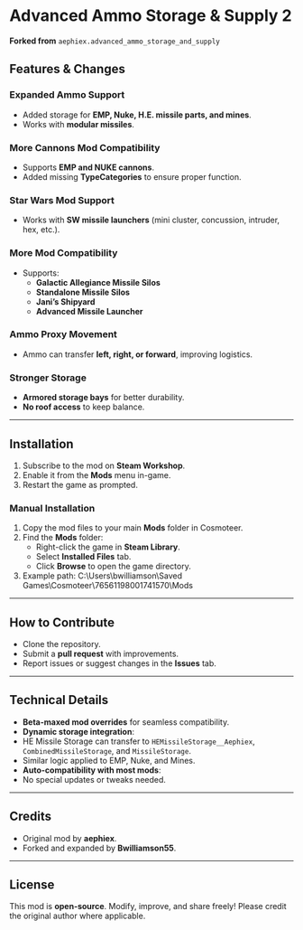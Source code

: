# Advanced Ammo Storage & Supply 2

**Forked from** `aephiex.advanced_ammo_storage_and_supply`

## Features & Changes

### Expanded Ammo Support
- Added storage for **EMP, Nuke, H.E. missile parts, and mines**.
- Works with **modular missiles**.

### More Cannons Mod Compatibility
- Supports **EMP and NUKE cannons**.
- Added missing **TypeCategories** to ensure proper function.

### Star Wars Mod Support
- Works with **SW missile launchers** (mini cluster, concussion, intruder, hex, etc.).

### More Mod Compatibility
- Supports:
  - **Galactic Allegiance Missile Silos**
  - **Standalone Missile Silos**
  - **Jani’s Shipyard**
  - **Advanced Missile Launcher**

### Ammo Proxy Movement
- Ammo can transfer **left, right, or forward**, improving logistics.

### Stronger Storage
- **Armored storage bays** for better durability.
- **No roof access** to keep balance.

---

## Installation
1. Subscribe to the mod on **Steam Workshop**.
2. Enable it from the **Mods** menu in-game.
3. Restart the game as prompted.

### Manual Installation
1. Copy the mod files to your main **Mods** folder in Cosmoteer.
2. Find the **Mods** folder:
   - Right-click the game in **Steam Library**.
   - Select **Installed Files** tab.
   - Click **Browse** to open the game directory.
3. Example path: C:\Users\bwilliamson\Saved Games\Cosmoteer\76561198001741570\Mods

---

## How to Contribute
- Clone the repository.
- Submit a **pull request** with improvements.
- Report issues or suggest changes in the **Issues** tab.

---

## Technical Details
- **Beta-maxed mod overrides** for seamless compatibility.
- **Dynamic storage integration**:
- HE Missile Storage can transfer to `HEMissileStorage__Aephiex`, `CombinedMissileStorage`, and `MissileStorage`.
- Similar logic applied to EMP, Nuke, and Mines.
- **Auto-compatibility with most mods**:
- No special updates or tweaks needed.

---

## Credits
- Original mod by **aephiex**.
- Forked and expanded by **Bwilliamson55**.

---

## License
This mod is **open-source**. Modify, improve, and share freely! Please credit the original author where applicable.
